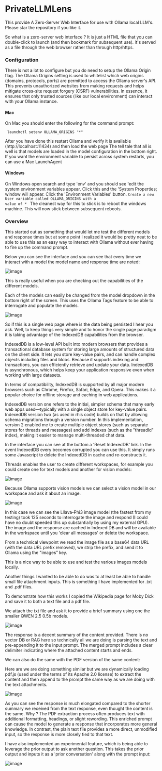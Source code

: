 # PrivateLLMLens
This provide A Zero-Server Web Interface for use with Ollama local LLM's. Please star the repository if you like it.

So what is a zero-server web interface ? It is just a HTML file that you can double-click to launch (and then bookmark for subsequent use). It's served as a file through the web browser rather than through http/https.

### Configuration
There is not a lot to configure but you do need to setup the Ollama Origin flag. The Ollama Origins setting is used to whitelist which web origins (domains, protocols, ports) are permitted to access the Ollama server's API. This prevents unauthorized websites from making requests and helps mitigate cross-site request forgery (CSRF) vulnerabilities. In essence, it ensures that only trusted sources (like our local  environment) can interact with your Ollama instance.

#### Mac
On Mac you should enter the following for the command prompt:

<code> launchctl setenv OLLAMA_ORIGINS "*" </code>

After you have done this restart Ollama and verify it is available (http://localhost:11434) and then load the web page
The tell tale that all is well is that models are loaded in the model configuration in the bottom right.
If you want the environment variable to persist across system restarts, you can use a Mac LaunchAgent

#### Windows
On Windows open search and type 'env' and you should see 'edit the system environment variables appear. Click this and the 'System Properties; window will appear. Click the 'Environment Variables' button. 
<code>Create a new User variable called OLLAMA_ORIGINS with a value of * </code> 
The cleanest way for this to stick is to reboot the windows machine. This will now stick between subsequent reboots.

### Overview

This started out as something that would let me test the different models and response times but at some point I realized it would be pretty neat to be able to use this as an easy way to interact with Ollama without ever having to fire up the command prompt. 

Below you can see the interface and you can see that every time we interact with a model the model name and response time are noted:

![image](https://github.com/user-attachments/assets/71efcecf-0955-4e22-b076-4c4236e2250b)


This is really useful when you are checking out the capabilities of the different models.

Each of the models can easily be changed from the model dropdown in the bottom right of the screen. This uses the Ollama Tags feature to be able to interrogate and populate the models.

![image](https://github.com/user-attachments/assets/08ce21d2-a399-4342-b3e5-0e5b105facb2)

So if this is a single web page where is the data being persisted I hear you ask. Well, to keep things very simple and to honor the single page paradigm it is taking advantage of the IndexedDB capabilities from the browser. 

IndexedDB is a low-level API built into modern browsers that provides a transactional database system for storing large amounts of structured data on the client side. It lets you store key-value pairs, and can handle complex objects including files and blobs. Because it supports indexing and transactions, you can efficiently retrieve and update your data. IndexedDB is asynchronous, which helps keep your application responsive even when working with large datasets.

In terms of compatibility, IndexedDB is supported by all major modern browsers such as Chrome, Firefox, Safari, Edge, and Opera. This makes it a popular choice for offline storage and caching in web applications.

IndexedDB version one refers to the initial, simpler schema that many early web apps used—typically with a single object store for key-value pairs. IndexedDB version two (as used in rhis code) builds on that by allowing schema migrations through a version number. In this implementation, version 2 enabled me to create multiple object stores (such as separate stores for threads and messages) and add indexes (such as the "threadId" index), making it easier to manage multi-threaded chat data.

In the interface you can see at the bottom a 'Reset IndexedDB' link. In the event IndexedDB every becomes corrupted you can use this. It simply runs some Javascript to delete the IndexedDB in cache and re-constructs it.

Threads enables the user to create different workspaces, for example you could create one for text models and another for vision models:

![image](https://github.com/user-attachments/assets/36c26aeb-2a28-4929-bd40-130ec1ef47b4)


Because Ollama supports vision models we can select a vision model in our workspace and ask it about an image.

![image](https://github.com/user-attachments/assets/208a7c92-6697-4df0-b81c-fcb3325cb4cc)

In this case we can see the Lllava-Phi3 image model (the fastest from my testing) took 125 seconds to interrogate the image and respond (I could have no doubt speeded this up substantially by using my external GPU). The image and the response are cached in Indexed DB and will be available in the workspace until you 'clear all messages' or delete the workspace.

From a technical viewpoint we read the image file as a base64 data URL (with the data URL prefix removed), we strip the prefix, and send it to Ollama using the "images" key.

This is a nice way to be able to use and test the various images models locally.

Another things I wanted to be able to do was to at least be able to handle small file attachment inputs. This is something I have implemented for .txt and .pdf files.

To demonstrate how this works I copied the Wikipedia page for Moby Dick and save it to both a text file and a pdf file.

We attach the txt file and ask it to provide a brief summary using one the smaller QWEN 2.5 0.5b models. 


![image](https://github.com/user-attachments/assets/f4eada29-9eae-4266-81d6-d36e68803137)


The response is a decent summary of the content provided. There is no vector DB or RAG here so technically all we are doing is parsing the text and pre-appending it to the input prompt. The merged prompt  includes a clear delimiter indicating where the attached content starts and ends. 

We can also do the same with the PDF version of the same content:

Here are we are doing something similar but we are dynamically loading pdf.js (used under the terms of its Apache 2.0 license) to extract the content and then append to the prompt the same way as we are doing with the text attachments.

![image](https://github.com/user-attachments/assets/b2fb4f97-b2ef-40c3-a285-d5014231bd6f)

As you can see the response is much elongated compared to the shorter summary we received from the text response, even thought the content is the same. Why ? The PDF extraction process often produces text with additional formatting, headings, or slight rewording. This enriched prompt can cause the model to generate a response that incorporates more general knowledge. In contrast, the plain text file provides a more direct, unmodified input, so the response is more closely tied to that text.

I have also implemented an experimental feature, which is being able to leverage the prior output to ask another question. This takes the prior output and inputs it as a 'prior conversation' along with the prompt input:

![image](https://github.com/user-attachments/assets/65244cd4-c2db-405a-93e4-8b4f05fc14a6)
